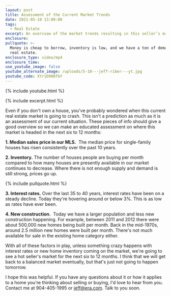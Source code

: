 ```yaml
---
layout: post
title: Assessment of the Current Market Trends
date: 2021-05-10 13:09:00
tags:
  - Real Estate
excerpt: An overview of the market trends resulting in this seller’s market.
enclosure:
pullquote: >-
  Money is cheap to borrow, inventory is low, and we have a ton of demand for
  real estate.
enclosure_type: video/mp4
enclosure_time:
use_youtube_image: false
youtube_alternate_image: /uploads/5-10---jeff-riber---yt.jpg
youtube_code: XYriD900fbY
---
```

{% include youtube.html %}

{% include excerpt.html %}

Even if you don't own a house, you've probably wondered when this current real estate market is going to crash. This isn't a prediction as much as it is an assessment of our current situation. These pieces of info should give a good overview so we can make an educated assessment on where this market is headed in the next six to 12 months:

**1\. Median sales price in our MLS.**&nbsp; The median price for single-family houses has risen consistently over the past 10 years.

**2\. Inventory.** The number of houses people are buying per month compared to how many houses are presently available in our market continues to decrease. Where there is not enough supply and demand is still strong, prices go up.

{% include pullquote.html %}

**3\. Interest rates.** Over the last 35 to 40 years, interest rates have been on a steady decline. Today they're hovering around or below 3%. This is as low as rates have ever been.

**4\. New construction.** &nbsp;Today we have a larger population and less new construction happening. For example, between 2011 and 2012 there were about 500,000 new homes being built per month. Back in the mid-1970s, around 2.5 million new homes were built per month. There's not much available for sale in the existing home category either.

With all of these factors in play, unless something crazy happens with interest rates or new home inventory coming on the market, we're going to see a hot seller's market for the next six to 12 months. I think that we will get back to a balanced market eventually, but that's just not going to happen tomorrow.

I hope this was helpful. If you have any questions about it or how it applies to a home you're thinking about selling or buying, I'd love to hear from you. Contact me at 904-405-1995 or jeff@era.com. Talk to you soon.
